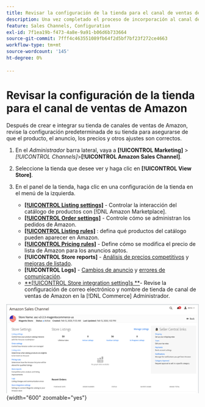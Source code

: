 ```yaml
---
title: Revisar la configuración de la tienda para el canal de ventas de Amazon
description: Una vez completado el proceso de incorporación al canal de ventas de Amazon, revise y actualice la [!DNL Commerce] configuración de la tienda.
feature: Sales Channels, Configuration
exl-id: 7f1ea19b-f473-4a8e-9a91-b06d6b733664
source-git-commit: 7fff4c463551089fb64f2d5bf7bf23f272ce4663
workflow-type: tm+mt
source-wordcount: '145'
ht-degree: 0%

---
```


# Revisar la configuración de la tienda para el canal de ventas de Amazon

Después de crear e integrar su tienda de canales de ventas de Amazon, revise la configuración predeterminada de su tienda para asegurarse de que el producto, el anuncio, los precios y otros ajustes son correctos.

1. En el _Administrador_ barra lateral, vaya a **[!UICONTROL Marketing]** > _[!UICONTROL Channels]_>**[!UICONTROL Amazon Sales Channel]**.

1. Seleccione la tienda que desee ver y haga clic en **[!UICONTROL View Store]**.

1. En el panel de la tienda, haga clic en una configuración de la tienda en el menú de la izquierda.

   - [**[!UICONTROL Listing settings]**](./listing-settings.md) - Controlar la interacción del catálogo de productos con [!DNL Amazon Marketplace].
   - [**[!UICONTROL Order settings]**](./order-settings.md) - Controle cómo se administran los pedidos de Amazon.
   - [**[!UICONTROL Listing rules]**](./listing-rules.md) : defina qué productos del catálogo pueden aparecer en Amazon.
   - [**[!UICONTROL Pricing rules]**](./pricing-products.md) - Define cómo se modifica el precio de lista de Amazon para los anuncios aptos.
   - **[!UICONTROL Store reports]** - [Análisis de precios competitivos](./competitive-price-analysis.md) y [mejoras de listado](./listing-improvements.md).
   - **[!UICONTROL Logs]** - [Cambios de anuncio](./listing-changes-log.md) y [errores de comunicación](./communication-errors-log.md).
   - [**[!UICONTROL Store integration setting]s **](./store-integration-settings.md)- Revise la configuración de correo electrónico y nombre de tienda de canal de ventas de Amazon en la [!DNL Commerce] Administrador.

![Almacenar tablero](assets/ob-store-review.png){width="600" zoomable="yes"}
